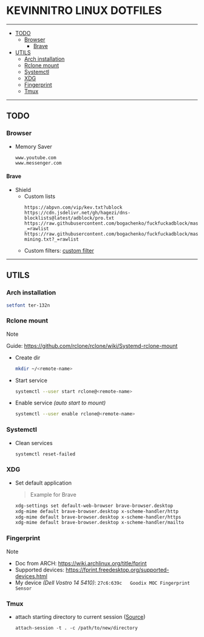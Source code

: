 # KEVINNITRO LINUX DOTFILES

---

<!-- START doctoc generated TOC please keep comment here to allow auto update -->
<!-- DON'T EDIT THIS SECTION, INSTEAD RE-RUN doctoc TO UPDATE -->

- [TODO](#todo)
  - [Browser](#browser)
    - [Brave](#brave)
- [UTILS](#utils)
  - [Arch installation](#arch-installation)
  - [Rclone mount](#rclone-mount)
  - [Systemctl](#systemctl)
  - [XDG](#xdg)
  - [Fingerprint](#fingerprint)
  - [Tmux](#tmux)

<!-- END doctoc generated TOC please keep comment here to allow auto update -->

---

## TODO

### Browser

- Memory Saver
  ```
  www.youtube.com
  www.messenger.com
  ```

#### Brave

- Shield
  - Custom lists
    ```
    https://abpvn.com/vip/kev.txt?ublock
    https://cdn.jsdelivr.net/gh/hagezi/dns-blocklists@latest/adblock/pro.txt
    https://raw.githubusercontent.com/bogachenko/fuckfuckadblock/master/fuckfuckadblock.txt?_=rawlist
    https://raw.githubusercontent.com/bogachenko/fuckfuckadblock/master/fuckfuckadblock-mining.txt?_=rawlist
    ```
  - Custom filters: [custom filter](./dot_config/browser-data/adblock/custom_filters.txt)

---

## UTILS

### Arch installation

```sh
setfont ter-132n
```

### Rclone mount

> [!NOTE]
>
> Guide: https://github.com/rclone/rclone/wiki/Systemd-rclone-mount

- Create dir
  ```sh
  mkdir ~/<remote-name>
  ```
- Start service
  ```sh
  systemctl --user start rclone@<remote-name>
  ```
- Enable service _(auto start to mount)_
  ```sh
  systemctl --user enable rclone@<remote-name>
  ```

### Systemctl

- Clean services
  ```sh
  systemctl reset-failed
  ```

### XDG

- Set default application
  > Example for Brave
  ```sh
  xdg-settings set default-web-browser brave-browser.desktop
  xdg-mime default brave-browser.desktop x-scheme-handler/http
  xdg-mime default brave-browser.desktop x-scheme-handler/https
  xdg-mime default brave-browser.desktop x-scheme-handler/mailto
  ```

### Fingerprint

> [!NOTE]
>
> - Doc from ARCH: https://wiki.archlinux.org/title/fprint
> - Supported devices: https://fprint.freedesktop.org/supported-devices.html
> - My device _(Dell Vostro 14 5410)_: `27c6:639c	Goodix MOC Fingerprint Sensor`

### Tmux

- attach starting directory to current session ([Source](https://stackoverflow.com/a/54444853/23173098))
  ```tmux
  attach-session -t . -c /path/to/new/directory
  ```
